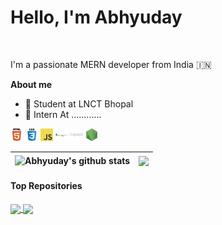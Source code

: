 <!-- <p align="center"><a href=""><img width="80%" alt="Hello, I'm Abhyuday. I do open source!" src="" /></a></p> -->
# Hello, I'm Abhyuday

<br />

I'm a passionate MERN developer from India 🇮🇳

**About me**

- 📘 Student at LNCT Bhopal
- 💼 Intern At ............



<code><img height="20" alt="html" src="https://raw.githubusercontent.com/github/explore/80688e429a7d4ef2fca1e82350fe8e3517d3494d/topics/html/html.png"></code>
<code><img height="20" alt="css" src="https://raw.githubusercontent.com/github/explore/80688e429a7d4ef2fca1e82350fe8e3517d3494d/topics/css/css.png"></code>
<code><img height="20" alt="javascript" src="https://raw.githubusercontent.com/github/explore/80688e429a7d4ef2fca1e82350fe8e3517d3494d/topics/javascript/javascript.png"></code>
<code><img height="20" alt="mongodb" src="https://raw.githubusercontent.com/github/explore/80688e429a7d4ef2fca1e82350fe8e3517d3494d/topics/mongodb/mongodb.png"></code>
<code><img height="20" alt="expressjs" src="https://raw.githubusercontent.com/github/explore/80688e429a7d4ef2fca1e82350fe8e3517d3494d/topics/express/express.png"></code>
<code><img height="20" alt="nodejs" src="https://raw.githubusercontent.com/github/explore/80688e429a7d4ef2fca1e82350fe8e3517d3494d/topics/nodejs/nodejs.png"></code>


| <img align="center" src="https://github-readme-stats.vercel.app/api?username=abhyuday911&show_icons=true&include_all_commits=true&theme=dark&hide_border=true" alt="Abhyuday's github stats" /> | <img align="center" src="https://github-readme-stats.vercel.app/api/top-langs/?username=abhyuday911&layout=compact&theme=dark&hide_border=true" /> |
| ------------- | ------------- |

#### Top Repositories


<a href="https://github.com/Abhyuday911/09_socket.io_chat_app">
  <img align="center" src="https://github-readme-stats.vercel.app/api/pin/?username=abhyuday911&repo=09_socket.io_chat_app&theme=dark&hide_border=true" />
</a>
<a href="https://abhyuday911.github.io/MyPortfolio1/">
  <img align="center" src="https://github-readme-stats.vercel.app/api/pin/?username=abhyuday911&repo=MyPortfolio1&theme=dark&hide_border=true" />
</a>

<br />
